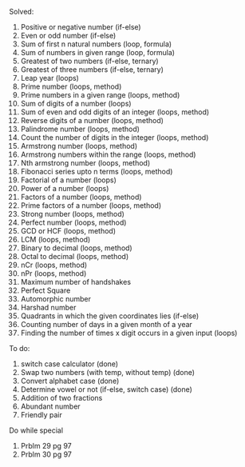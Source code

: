 Solved:

1. Positive or negative number (if-else)
2. Even or odd number (if-else)
3. Sum of first n natural numbers (loop, formula)
4. Sum of numbers in given range (loop, formula)
5. Greatest of two numbers (if-else, ternary)
6. Greatest of three numbers (if-else, ternary)
7. Leap year (loops)
8. Prime number (loops, method)
9. Prime numbers in a given range (loops, method)
10. Sum of digits of a number (loops)
11. Sum of even and odd digits of an integer (loops, method)
12. Reverse digits of a number (loops, method)
13. Palindrome number (loops, method)
14. Count the number of digits in the integer (loops, method)
15. Armstrong number (loops, method)
16. Armstrong numbers within the range (loops, method)
17. Nth armstrong number (loops, method)
18. Fibonacci series upto n terms (loops, method)
19. Factorial of a number (loops)
20. Power of a number (loops)
21. Factors of a number (loops, method)
22. Prime factors of a number (loops, method)
23. Strong number (loops, method)
24. Perfect number (loops, method)
25. GCD or HCF (loops, method)
26. LCM (loops, method)
27. Binary to decimal (loops, method)
28. Octal to decimal (loops, method)
29. nCr (loops, method)
30. nPr (loops, method)
31. Maximum number of handshakes
32. Perfect Square
33. Automorphic number
34. Harshad number
35. Quadrants in which the given coordinates lies (if-else)
36. Counting number of days in a given month of a year
37. Finding the number of times x digit occurs in a given input (loops)

To do:

1. switch case calculator (done)
2. Swap two numbers (with temp, without temp) (done)
3. Convert alphabet case (done)
4. Determine vowel or not (if-else, switch case) (done)
5. Addition of two fractions
6. Abundant number
7. Friendly pair

Do while special

1. Prblm 29 pg 97
2. Prblm 30 pg 97
